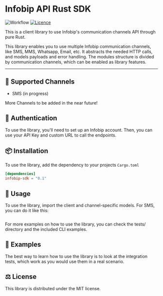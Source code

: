 # Infobip API Rust SDK

![Workflow](https://github.com/infobip-community/infobip-api-rust-sdk/actions/workflows/rust.yml/badge.svg)
[![Licence](https://img.shields.io/github/license/infobip-community/infobip-api-rust-sdk)](LICENSE-MIT)


This is a client library to use Infobip's communication channels API through pure Rust.

This library enables you to use multiple Infobip communication channels, like SMS, MMS,
Whatsapp, Email, etc. It abstracts the needed HTTP calls, and models payloads and error
handling. The modules structure is divided by communication channels, which can be enabled as
library features.

 ---

## 📡 Supported Channels
- SMS (in progress)

More Channels to be added in the near future!

## 🔐 Authentication
To use the library, you'll need to set up an Infobip account. Then, you can use your API Key and
custom URL to call the endpoints.

## 📦 Installation
To use the library, add the dependency to your projects `Cargo.toml`
```toml
[dependencies]
infobip-sdk = "0.1"
```

## 🚀 Usage
To use the library, import the client and channel-specific models. For SMS, you can do it
like this:
```rust
```

For more examples on how to use the library, you can check the tests/ directory and the
included CLI examples.

## 👀 Examples
The best way to learn how to use the library is to look at the integration tests, which work as you
would use them in a real scenario.

## ⚖️ License
This library is distributed under the MIT license.

